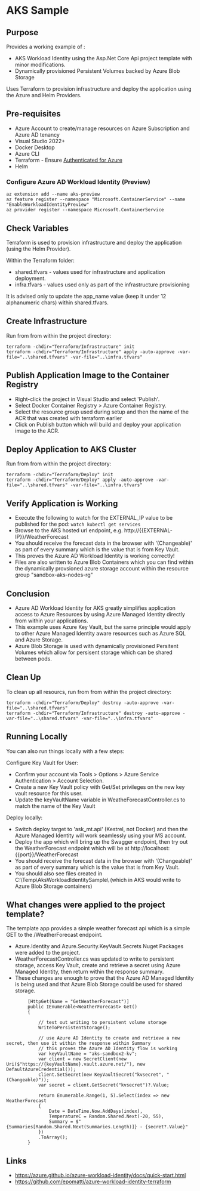 # AKS Sample

## Purpose
Provides a working example of :
- AKS Workload Identity using the Asp.Net Core Api project template with minor modifications. 
- Dynamically provisioned Persistent Volumes backed by Azure Blob Storage

Uses Terraform to provision infrastructure and deploy the application using the Azure and Helm Providers.

## Pre-requisites
- Azure Account to create/manage resources on Azure Subscription and Azure AD tenancy
- Visual Studio 2022+
- Docker Desktop
- Azure CLI
- Terraform - Ensure [Authenticated for Azure](https://registry.terraform.io/providers/hashicorp/azurerm/latest/docs#authenticating-to-azure)
- Helm

### Configure Azure AD Workload Identity (Preview)
```
az extension add --name aks-preview
az feature register --namespace "Microsoft.ContainerService" --name "EnableWorkloadIdentityPreview"
az provider register --namespace Microsoft.ContainerService
```

## Check Variables
Terraform is used to provision infrastructure and deploy the application (using the Helm Provider).

Within the Terraform folder:
- shared.tfvars - values used for infrastructure and application deployment. 
- infra.tfvars - values used only as part of the infrastructure provisioning

It is advised only to update the app_name value (keep it under 12 alphanumeric chars) within shared.tfvars.

## Create Infrastructure
Run from from within the project directory:
```
terraform -chdir="Terraform/Infrastructure" init
terraform -chdir="Terraform/Infrastructure" apply -auto-approve -var-file="..\shared.tfvars" -var-file="..\infra.tfvars"
```

## Publish Application Image to the Container Registry
- Right-click the project in Visual Studio and select 'Publish'.
- Select Docker Container Registry > Azure Container Registry.
- Select the resource group used during setup and then the name of the ACR that was created with terraform earlier
- Click on Publish button which will build and deploy your application image to the ACR.

## Deploy Application to AKS Cluster
Run from from within the project directory:
```
terraform -chdir="Terraform/Deploy" init
terraform -chdir="Terraform/Deploy" apply -auto-approve -var-file="..\shared.tfvars" -var-file="..\infra.tfvars"
```

## Verify Application is Working
- Execute the following to watch for the EXTERNAL_IP value to be published for the pod: ```watch kubectl get services```
- Browse to the AKS hosted url endpoint, e.g. http://{{EXTERNAL-IP}}/WeatherForecast 
- You should receive the forecast data in the browser with '(Changeable)' as part of every summary which is the value that is from Key Vault.
- This proves the Azure AD Workload Identity is working correctly!
- Files are also written to Azure Blob Containers which you can find within the dynamically provsioned azure storage account within the resource group "sandbox-aks-nodes-rg"

## Conclusion
- Azure AD Workload Identity for AKS greatly simplifies application access to Azure Resources by using Azure Managed Identity directly from within your applications. 
- This example uses Azure Key Vault, but the same principle would apply to other Azure Managed Identity aware resources such as Azure SQL and Azure Storage.
- Azure Blob Storage is used with dynamically provisioned Persitent Volumes which allow for persisent storage which can be shared between pods.

## Clean Up
To clean up all resourcs, run from from within the project directory:
 ```
terraform -chdir="Terraform/Deploy" destroy -auto-approve -var-file="..\shared.tfvars"
terraform -chdir="Terraform/Infrastructure" destroy -auto-approve -var-file="..\shared.tfvars" -var-file="..\infra.tfvars"
```

## Running Locally 

You can also run things locally with a few steps:

 Configure Key Vault for User:
 - Confirm your account via Tools > Options > Azure Service Authentication > Account Selection.
 - Create a new Key Vault policy with Get/Set privileges on the new key vault resource for this user.
 - Update the keyVaultName variable in WeatheForecastController.cs to match the name of the Key Vault 

 Deploy locally:
 - Switch deploy target to 'ask_mt.api' (Kestrel, not Docker) and then the Azure Managed Identity will work seamlessly using your MS account. 
 - Deploy the app which will bring up the Swagger endpoint, then try out the WeatherForecast endpoint which will be at http://localhost:{{port}}/WeatherForecast 
 - You should receive the forecast data in the browser with '(Changeable)' as part of every summary which is the value that is from Key Vault.
 - You should also see files created in C:\Temp\AksWorkloadIdentitySample\ (which in AKS would write to Azure Blob Storage containers)

## What changes were applied to the project template?
The template app provides a simple weather forecast api which is a simple GET to the /WeatherForecast endpoint. 

- Azure.Identity and Azure.Security.KeyVault.Secrets Nuget Packages were added to the project.
- WeatherForecastController.cs was updated to write to persistent storage, access Key Vault, create and retrieve a secret using Azure Managed Identity, then return within the response summary.
- These changes are enough to prove that the Azure AD Managed Identity is being used and that Azure Blob Storage could be used for shared storage.

```
        [HttpGet(Name = "GetWeatherForecast")]
        public IEnumerable<WeatherForecast> Get()
        {

            // test out writing to persistent volume storage
            WriteToPersistentStorage();

            // use Azure AD Identity to create and retrieve a new secret, then use it within the response within Summary
            // this proves the Azure AD Identity flow is working 
            var keyVaultName = "aks-sandbox2-kv";
            var client = new SecretClient(new Uri($"https://{keyVaultName}.vault.azure.net/"), new DefaultAzureCredential());
            client.SetSecret(new KeyVaultSecret("kvsecret", "(Changeable)"));
            var secret = client.GetSecret("kvsecret")?.Value;

            return Enumerable.Range(1, 5).Select(index => new WeatherForecast
            {
                Date = DateTime.Now.AddDays(index),
                TemperatureC = Random.Shared.Next(-20, 55),
                Summary = $"{Summaries[Random.Shared.Next(Summaries.Length)]} - {secret?.Value}"
            })
            .ToArray();
        }

```

## Links
- https://azure.github.io/azure-workload-identity/docs/quick-start.html
- https://github.com/epomatti/azure-workload-identity-terraform
